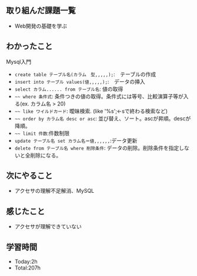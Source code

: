 ## 取り組んだ課題一覧
- Web開発の基礎を学ぶ
  
## わかったこと
Mysql入門
- `create table テーブル名(カラム　型,,,,,);`:　テーブルの作成
- `insert into テーブル values(値,,,,,);`:　データの挿入
- `select カラム...... from テーブル名`: 値の取得
- `~~ where 条件式`: 条件つきの値の取得。条件式には等号、比較演算子等が入る(ex. カラム名 > 20)
- `~~ like ワイルドカード`: 曖昧検索. (like '%s';←sで終わる検索など)
- `~~ order by カラム名 desc or asc`: 並び替え、ソート。ascが昇順。descが降順。
- `~~ limit 件数`:件数制限
- `update テーブル名 set カラム名＝値,,,,,,`:データ更新
- `delete from テーブル名 where 削除条件`: データの削除。削除条件を指定しないと全削除になる。

## 次にやること
- アクセサの理解不足解消、MySQL
  
## 感じたこと
- アクセサが理解できていない
  
## 学習時間
- Today:2h
- Total:207h
